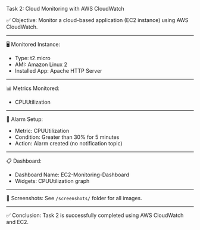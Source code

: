 Task 2: Cloud Monitoring with AWS CloudWatch

✅ Objective:
Monitor a cloud-based application (EC2 instance) using AWS CloudWatch.

---

🖥️ Monitored Instance:
- Type: t2.micro
- AMI: Amazon Linux 2
- Installed App: Apache HTTP Server

---

📊 Metrics Monitored:
- CPUUtilization

---

🚨 Alarm Setup:
- Metric: CPUUtilization
- Condition: Greater than 30% for 5 minutes
- Action: Alarm created (no notification topic)

---

📋 Dashboard:
- Dashboard Name: EC2-Monitoring-Dashboard
- Widgets: CPUUtilization graph

---

📸 Screenshots:
See `/screenshots/` folder for all images.

---

✅ Conclusion:
Task 2 is successfully completed using AWS CloudWatch and EC2.
